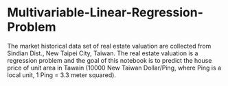 # Multivariable-Linear-Regression-Problem
The market historical data set of real estate valuation are collected from Sindian Dist., New Taipei City, Taiwan. The real estate valuation is a regression problem and the goal of this notebook is to predict the house price of unit area in Tawain (10000 New Taiwan Dollar/Ping, where Ping is a local unit, 1 Ping = 3.3 meter squared).
